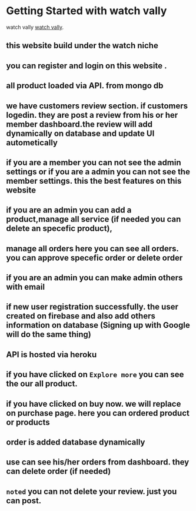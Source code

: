 # Getting Started with watch vally

watch vally [watch vally](https://github.com/facebook/create-react-app).

## this website build under the watch niche

## you can register and login on this website .

## all product loaded via API. from mongo db

## we have customers review section. if customers logedin. they are post a review from his or her member dashboard.the review will add dynamically on database and update UI autometically

## if you are a member you can not see the admin settings or if you are a admin you can not see the member settings. this the best features on this website

## if you are an admin you can add a product,manage all service (if needed you can delete an specefic product),

## manage all orders here you can see all orders. you can approve specefic order or delete order

## if you are an admin you can make admin others with email

## if new user registration successfully. the user created on firebase and also add others information on database (Signing up with Google will do the same thing)

## API is hosted via heroku

## if you have clicked on `Explore more` you can see the our all product.

## if you have clicked on buy now. we will replace on purchase page. here you can ordered product or products

## order is added database dynamically

## use can see his/her orders from dashboard. they can delete order (if needed)

## `noted` you can not delete your review. just you can post.
